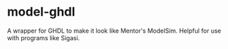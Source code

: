 model-ghdl
==========

A wrapper for GHDL to make it look like Mentor's ModelSim. Helpful for use with programs like Sigasi.